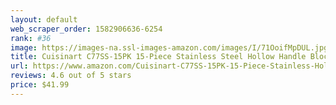 ```yaml
---
layout: default 
﻿web_scraper_order: 1582906636-6254
rank: #36
image: https://images-na.ssl-images-amazon.com/images/I/71OoifMpDUL.jpg
title: Cuisinart C77SS-15PK 15-Piece Stainless Steel Hollow Handle Block Set
url: https://www.amazon.com/Cuisinart-C77SS-15PK-15-Piece-Stainless-Hollow/dp/B00GIBKC3K/ref=zg_mw_home-garden_36?_encoding=UTF8&psc=1&refRID=ST1XDMS4R2TXQERQ5ZH2
reviews: 4.6 out of 5 stars
price: $41.99 
---
```

